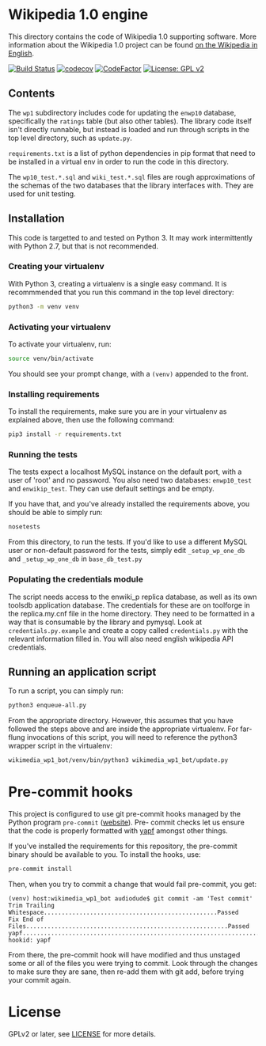 # Wikipedia 1.0 engine

This directory contains the code of Wikipedia 1.0 supporting
software. More information about the Wikipedia 1.0 project can be
found [on the Wikipedia in
English](https://en.wikipedia.org/wiki/Wikipedia:Version_1.0_Editorial_Team).

[![Build Status](https://travis-ci.com/openzim/wikimedia_wp1_bot.svg?branch=master)](https://travis-ci.com/openzim/wikimedia_wp1_bot)
[![codecov](https://codecov.io/gh/openzim/wikimedia_wp1_bot/branch/master/graph/badge.svg)](https://codecov.io/gh/openzim/wikimedia_wp1_bot)
[![CodeFactor](https://www.codefactor.io/repository/github/openzim/wikimedia_wp1_bot/badge)](https://www.codefactor.io/repository/github/openzim/wikimedia_wp1_bot)
[![License: GPL v2](https://img.shields.io/badge/License-GPL%20v2-blue.svg)](https://www.gnu.org/licenses/old-licenses/gpl-2.0.en.html)

## Contents

The `wp1` subdirectory includes code for updating the `enwp10`
database, specifically the `ratings` table (but also other
tables). The library code itself isn't directly runnable, but instead
is loaded and run through scripts in the top level directory, such as
`update.py`.

`requirements.txt` is a list of python dependencies in pip format that
need to be installed in a virtual env in order to run the code in this
directory.

The `wp10_test.*.sql` and `wiki_test.*.sql` files are rough
approximations of the schemas of the two databases that the library
interfaces with. They are used for unit testing.

## Installation

This code is targetted to and tested on Python 3. It may work
intermittently with Python 2.7, but that is not recommended.

### Creating your virtualenv

With Python 3, creating a virtualenv is a single easy command. It is
recommmended that you run this command in the top level directory:

```bash
python3 -m venv venv
```

### Activating your virtualenv

To activate your virtualenv, run:

```bash
source venv/bin/activate
```

You should see your prompt change, with a `(venv)` appended to the front.

### Installing requirements

To install the requirements, make sure you are in your virtualenv as
explained above, then use the following command:

```bash
pip3 install -r requirements.txt
```

### Running the tests

The tests expect a localhost MySQL instance on the default port, with
a user of 'root' and no password. You also need two databases:
`enwp10_test` and `enwikip_test`. They can use default settings and be
empty.

If you have that, and you've already installed the requirements above, you should be able to simply run:

```bash
nosetests
```

From this directory, to run the tests. If you'd like to use a
different MySQL user or non-default password for the tests, simply
edit `_setup_wp_one_db` and `_setup_wp_one_db` in `base_db_test.py`

### Populating the credentials module

The script needs access to the enwiki_p replica database, as well as
its own toolsdb application database. The credentials for these are on
toolforge in the replica.my.cnf file in the home directory. They need
to be formatted in a way that is consumable by the library and
pymysql. Look at `credentials.py.example` and create a copy called
`credentials.py` with the relevant information filled in. You will
also need english wikipedia API credentials.

## Running an application script

To run a script, you can simply run:

```bash
python3 enqueue-all.py
```

From the appropriate directory. However, this assumes that you have
followed the steps above and are inside the appropriate
virtualenv. For far-flung invocations of this script, you will need to
reference the python3 wrapper script in the virtualenv:

```bash
wikimedia_wp1_bot/venv/bin/python3 wikimedia_wp1_bot/update.py
```

# Pre-commit hooks

This project is configured to use git pre-commit hooks managed by the
Python program `pre-commit` ([website](https://pre-commit.com/)). Pre-
commit checks let us ensure that the code is properly formatted with
[yapf](https://github.com/google/yapf) amongst other things.

If you've installed the requirements for this repository, the pre-commit
binary should be available to you. To install the hooks, use:

```bash
pre-commit install
```

Then, when you try to commit a change that would fail pre-commit, you get:

```
(venv) host:wikimedia_wp1_bot audiodude$ git commit -am 'Test commit'
Trim Trailing Whitespace.................................................Passed
Fix End of Files.........................................................Passed
yapf.....................................................................Failed
hookid: yapf
```

From there, the pre-commit hook will have modified and thus unstaged some or all
of the files you were trying to commit. Look through the changes to make sure
they are sane, then re-add them with git add, before trying your commit again.

# License

GPLv2 or later, see [LICENSE](LICENSE) for more details.
